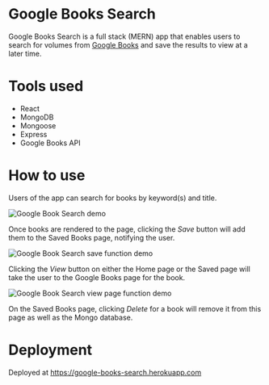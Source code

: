 # Google Books Search

Google Books Search is a full stack (MERN) app that enables users to search for volumes from [Google Books](https://www.google.com/intl/en/googlebooks/about/index.html) and save the results to view at a later time.

# Tools used
* React
* MongoDB
* Mongoose
* Express
* Google Books API

# How to use

Users of the app can search for books by keyword(s) and title. 

![Google Book Search demo](client/public/gifs/GoogleBookSearchDemo.gif)

Once books are rendered to the page, clicking the *Save* button will add them to the Saved Books page, notifying the user.

![Google Book Search save function demo](client/public/gifs/GoogleBookSearchSaveDemo.gif)

Clicking the *View* button on either the Home page or the Saved page will take the user to the Google Books page for the book.

![Google Book Search view page function demo](client/public/gifs/GoogleBookSearchViewDemo.gif)

On the Saved Books page, clicking *Delete* for a book will remove it from this page as well as the Mongo database.

# Deployment

Deployed at https://google-books-search.herokuapp.com